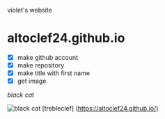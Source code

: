 violet's website
# altoclef24.github.io

- [x] make github account
- [x] make repository
- [x] make title with first name
- [x] get image

*black cat*

![black cat](https://i.pinimg.com/736x/31/e8/e8/31e8e8b9af9d2982b8cd29cd73bc81eb.jpg)
[trebleclef] (https://altoclef24.github.io/)
